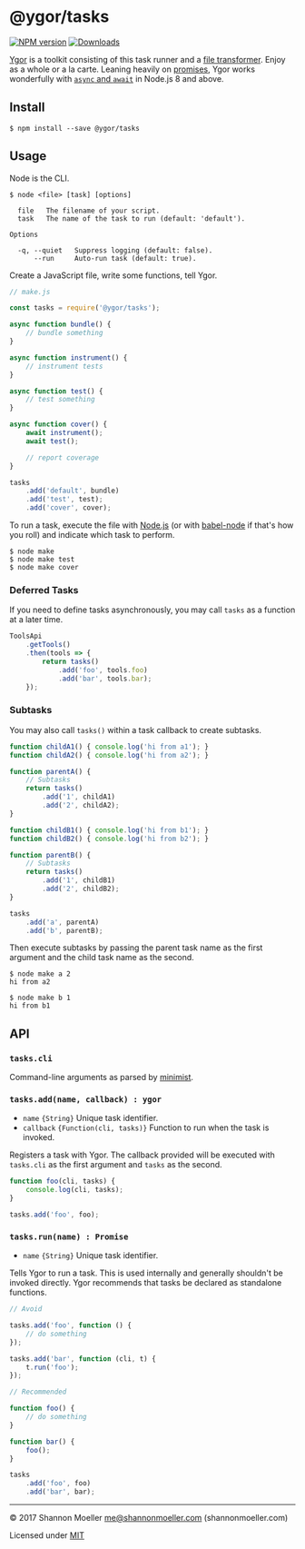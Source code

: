# @ygor/tasks

[![NPM version][npm-img]][npm-url] [![Downloads][downloads-img]][npm-url]

[Ygor](http://npm.im/ygor) is a toolkit consisting of this task runner and a [file transformer](http://npm.im/@ygor/files). Enjoy as a whole or a la carte. Leaning heavily on [promises](https://developer.mozilla.org/en-US/docs/Web/JavaScript/Guide/Using_promises), Ygor works wonderfully with [`async` and `await`](https://developer.mozilla.org/en-US/docs/Web/JavaScript/Reference/Statements/async_function) in Node.js 8 and above.

## Install

```
$ npm install --save @ygor/tasks
```

## Usage

Node is the CLI.

```
$ node <file> [task] [options]

  file   The filename of your script.
  task   The name of the task to run (default: 'default').

Options

  -q, --quiet   Suppress logging (default: false).
      --run     Auto-run task (default: true).
```

Create a JavaScript file, write some functions, tell Ygor.

```js
// make.js

const tasks = require('@ygor/tasks');

async function bundle() {
    // bundle something
}

async function instrument() {
    // instrument tests
}

async function test() {
    // test something
}

async function cover() {
    await instrument();
    await test();

    // report coverage
}

tasks
    .add('default', bundle)
    .add('test', test);
    .add('cover', cover);
```

To run a task, execute the file with [Node.js](https://nodejs.org) (or with [babel-node](http://babeljs.io/docs/usage/cli/#babel-node) if that's how you roll) and indicate which task to perform.

```
$ node make
$ node make test
$ node make cover
```

### Deferred Tasks

If you need to define tasks asynchronously, you may call `tasks` as a function at a later time.

```js
ToolsApi
    .getTools()
    .then(tools => {
        return tasks()
            .add('foo', tools.foo)
            .add('bar', tools.bar);
    });
```

### Subtasks

You may also call `tasks()` within a task callback to create subtasks.

```js
function childA1() { console.log('hi from a1'); }
function childA2() { console.log('hi from a2'); }

function parentA() {
    // Subtasks
    return tasks()
        .add('1', childA1)
        .add('2', childA2);
}

function childB1() { console.log('hi from b1'); }
function childB2() { console.log('hi from b2'); }

function parentB() {
    // Subtasks
    return tasks()
        .add('1', childB1)
        .add('2', childB2);
}

tasks
    .add('a', parentA)
    .add('b', parentB);
```

Then execute subtasks by passing the parent task name as the first argument and the child task name as the second.

```
$ node make a 2
hi from a2

$ node make b 1
hi from b1
```

## API

### `tasks.cli`

Command-line arguments as parsed by [minimist](http://npm.im/minimist).

### `tasks.add(name, callback) : ygor`

- `name` `{String}` Unique task identifier.
- `callback` `{Function(cli, tasks)}` Function to run when the task is invoked.

Registers a task with Ygor. The callback provided will be executed with `tasks.cli` as the first argument and `tasks` as the second.

```js
function foo(cli, tasks) {
    console.log(cli, tasks);
}

tasks.add('foo', foo);
```

### `tasks.run(name) : Promise`

- `name` `{String}` Unique task identifier.

Tells Ygor to run a task. This is used internally and generally shouldn't be invoked directly. Ygor recommends that tasks be declared as standalone functions.

```js
// Avoid

tasks.add('foo', function () {
    // do something
});

tasks.add('bar', function (cli, t) {
    t.run('foo');
});

// Recommended

function foo() {
    // do something
}

function bar() {
    foo();
}

tasks
    .add('foo', foo)
    .add('bar', bar);
```


----

© 2017 Shannon Moeller <me@shannonmoeller.com> (shannonmoeller.com)

Licensed under [MIT](http://shannonmoeller.com/mit.txt)

[downloads-img]: http://img.shields.io/npm/dm/@ygor/tasks.svg?style=flat-square
[npm-img]:       http://img.shields.io/npm/v/@ygor/tasks.svg?style=flat-square
[npm-url]:       https://npmjs.org/package/@ygor/tasks
